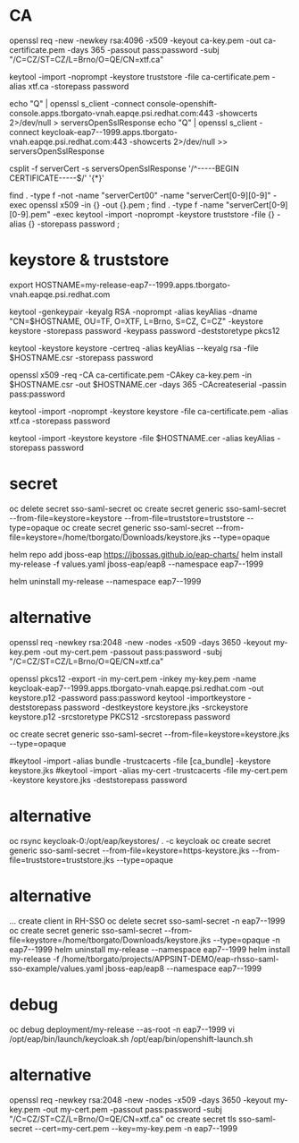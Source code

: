 # CA
openssl req -new -newkey rsa:4096 -x509 -keyout ca-key.pem -out ca-certificate.pem -days 365 -passout pass:password -subj "/C=CZ/ST=CZ/L=Brno/O=QE/CN=xtf.ca"

keytool -import -noprompt -keystore truststore -file ca-certificate.pem -alias xtf.ca -storepass password

echo "Q" | openssl s_client -connect console-openshift-console.apps.tborgato-vnah.eapqe.psi.redhat.com:443 -showcerts 2>/dev/null > serversOpenSslResponse
echo "Q" | openssl s_client -connect keycloak-eap7--1999.apps.tborgato-vnah.eapqe.psi.redhat.com:443 -showcerts 2>/dev/null >> serversOpenSslResponse


csplit -f serverCert -s serversOpenSslResponse '/^-----BEGIN CERTIFICATE-----$/' '{*}'

find . -type f -not -name "serverCert00" -name "serverCert[0-9][0-9]" -exec openssl x509 -in {} -out {}.pem \;
find . -type f -name "serverCert[0-9][0-9].pem" -exec keytool -import -noprompt -keystore truststore -file {} -alias {} -storepass password \;


# keystore & truststore
export HOSTNAME=my-release-eap7--1999.apps.tborgato-vnah.eapqe.psi.redhat.com

keytool -genkeypair -keyalg RSA -noprompt -alias keyAlias -dname "CN=$HOSTNAME, OU=TF, O=XTF, L=Brno, S=CZ, C=CZ" -keystore keystore -storepass password -keypass password -deststoretype pkcs12

keytool -keystore keystore -certreq -alias keyAlias --keyalg rsa -file $HOSTNAME.csr -storepass password

openssl x509 -req -CA ca-certificate.pem -CAkey ca-key.pem -in $HOSTNAME.csr -out $HOSTNAME.cer -days 365 -CAcreateserial -passin pass:password

keytool -import -noprompt -keystore keystore -file ca-certificate.pem -alias xtf.ca -storepass password

keytool -import -keystore keystore -file $HOSTNAME.cer -alias keyAlias -storepass password


# secret
oc delete secret sso-saml-secret
oc create secret generic sso-saml-secret --from-file=keystore=keystore --from-file=truststore=truststore --type=opaque
oc create secret generic sso-saml-secret --from-file=keystore=/home/tborgato/Downloads/keystore.jks --type=opaque


helm repo add jboss-eap https://jbossas.github.io/eap-charts/
helm install my-release -f values.yaml jboss-eap/eap8 --namespace eap7--1999

helm uninstall my-release --namespace eap7--1999



# alternative 
openssl req -newkey rsa:2048 -new -nodes -x509 -days 3650 -keyout my-key.pem -out my-cert.pem -passout pass:password -subj "/C=CZ/ST=CZ/L=Brno/O=QE/CN=xtf.ca"

openssl pkcs12 -export -in my-cert.pem -inkey my-key.pem -name keycloak-eap7--1999.apps.tborgato-vnah.eapqe.psi.redhat.com -out keystore.p12 -password pass:password
keytool -importkeystore -deststorepass password -destkeystore keystore.jks -srckeystore keystore.p12 -srcstoretype PKCS12 -srcstorepass password

oc create secret generic sso-saml-secret --from-file=keystore=keystore.jks --type=opaque

#keytool -import -alias bundle -trustcacerts -file [ca_bundle] -keystore keystore.jks
#keytool -import -alias my-cert -trustcacerts -file my-cert.pem -keystore keystore.jks -deststorepass password


# alternative
oc rsync keycloak-0:/opt/eap/keystores/ . -c keycloak
oc create secret generic sso-saml-secret --from-file=keystore=https-keystore.jks --from-file=truststore=truststore.jks --type=opaque

# alternative
... create client in RH-SSO
oc delete secret sso-saml-secret -n eap7--1999
oc create secret generic sso-saml-secret --from-file=keystore=/home/tborgato/Downloads/keystore.jks --type=opaque -n eap7--1999
helm uninstall my-release --namespace eap7--1999
helm install my-release -f /home/tborgato/projects/APPSINT-DEMO/eap-rhsso-saml-sso-example/values.yaml jboss-eap/eap8 --namespace eap7--1999


# debug
oc debug deployment/my-release --as-root -n eap7--1999
vi /opt/eap/bin/launch/keycloak.sh
/opt/eap/bin/openshift-launch.sh

# alternative
openssl req -newkey rsa:2048 -new -nodes -x509 -days 3650 -keyout my-key.pem -out my-cert.pem -passout pass:password -subj "/C=CZ/ST=CZ/L=Brno/O=QE/CN=xtf.ca"
oc create secret tls sso-saml-secret --cert=my-cert.pem --key=my-key.pem -n eap7--1999
